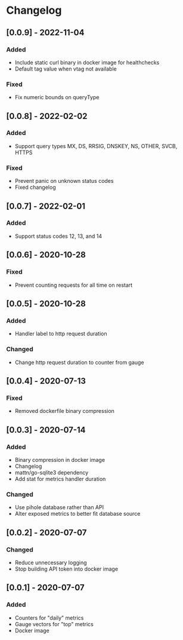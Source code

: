 # Changelog
## [0.0.9] - 2022-11-04
### Added
- Include static curl binary in docker image for healthchecks
- Default tag value when vtag not available

### Fixed
- Fix numeric bounds on queryType

## [0.0.8] - 2022-02-02
### Added
- Support query types MX, DS, RRSIG, DNSKEY, NS, OTHER, SVCB, HTTPS

### Fixed
- Prevent panic on unknown status codes
- Fixed changelog

## [0.0.7] - 2022-02-01
### Added
- Support status codes 12, 13, and 14

## [0.0.6] - 2020-10-28
### Fixed
- Prevent counting requests for all time on restart

## [0.0.5] - 2020-10-28
### Added
- Handler label to http request duration

### Changed
- Change http request duration to counter from gauge

## [0.0.4] - 2020-07-13
### Fixed
- Removed dockerfile binary compression

## [0.0.3] - 2020-07-14
### Added
- Binary compression in docker image
- Changelog
- mattn/go-sqlite3 dependency
- Add stat for metrics handler duration

### Changed
- Use pihole database rather than API
- Alter exposed metrics to better fit database source

## [0.0.2] - 2020-07-07
### Changed
- Reduce unnecessary logging
- Stop building API token into docker image

## [0.0.1] - 2020-07-07
### Added
- Counters for "daily" metrics
- Gauge vectors for "top" metrics
- Docker image
